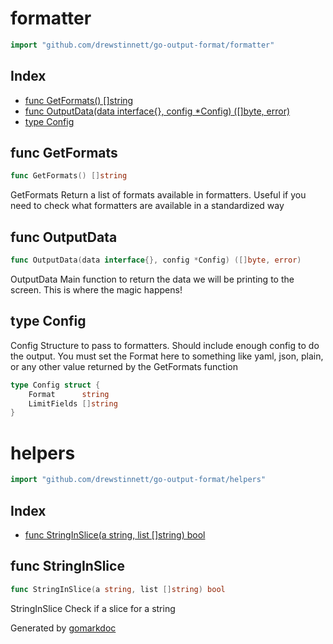 <!-- Code generated by gomarkdoc. DO NOT EDIT -->

# formatter

```go
import "github.com/drewstinnett/go-output-format/formatter"
```

## Index

- [func GetFormats() []string](<#func-getformats>)
- [func OutputData(data interface{}, config *Config) ([]byte, error)](<#func-outputdata>)
- [type Config](<#type-config>)


## func GetFormats

```go
func GetFormats() []string
```

GetFormats Return a list of formats available in formatters\. Useful if you need to check what formatters are available in a standardized way

## func OutputData

```go
func OutputData(data interface{}, config *Config) ([]byte, error)
```

OutputData Main function to return the data we will be printing to the screen\. This is where the magic happens\!

## type Config

Config Structure to pass to formatters\.  Should include enough config to do the output\. You must set the Format here to something like yaml\, json\, plain\, or any other value returned by the GetFormats function

```go
type Config struct {
    Format      string
    LimitFields []string
}
```

# helpers

```go
import "github.com/drewstinnett/go-output-format/helpers"
```

## Index

- [func StringInSlice(a string, list []string) bool](<#func-stringinslice>)


## func StringInSlice

```go
func StringInSlice(a string, list []string) bool
```

StringInSlice Check if a slice for a string



Generated by [gomarkdoc](<https://github.com/princjef/gomarkdoc>)

